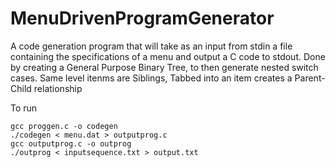 # MenuDrivenProgramGenerator
A code generation program that will take as an input from stdin a file containing the specifications of a menu and output a C code to stdout.
Done by creating a General Purpose Binary Tree, to then generate nested switch cases. 
Same level itenms are Siblings, 
Tabbed into an item creates a Parent-Child relationship

To run
```
gcc proggen.c -o codegen
./codegen < menu.dat > outputprog.c
gcc outputprog.c -o outprog
./outprog < inputsequence.txt > output.txt
```
